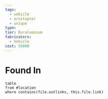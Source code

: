 ```yaml
---
tags:
  - vehicle
  - ornitopter
  - unique
type: 
tier: Duraluminum
fabricators:
  - Vehicle
cost: 55000
---
```

# Found In
```dataview
table
from #location 
where contains(file.outlinks, this.file.link)
```
